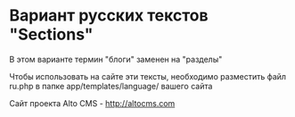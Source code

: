 # Вариант русских текстов "Sections" 
В этом варианте термин "блоги" заменен на "разделы"

Чтобы использовать на сайте эти тексты, необходимо разместить файл ru.php в папке app/templates/language/ вашего сайта

Сайт проекта Alto CMS - http://altocms.com